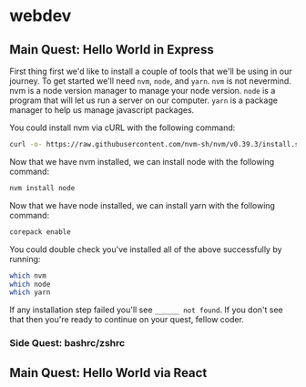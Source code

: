 # webdev

## Main Quest: Hello World in Express
First thing first we'd like to install a couple of tools that we'll be using in our journey. To get started we'll need `nvm`, `node`, and `yarn`. `nvm` is not nevermind. nvm is a node version manager to manage your node version. `node` is a program that will let us run a server on our computer. `yarn` is a package manager to help us manage javascript packages. 

You could install nvm via cURL with the following command:
```sh
curl -o- https://raw.githubusercontent.com/nvm-sh/nvm/v0.39.3/install.sh | bash
```

Now that we have nvm installed, we can install node with the following command:
```sh
nvm install node
```

Now that we have node installed, we can install yarn with the following command:
```sh
corepack enable
```

You could double check you've installed all of the above successfully by running:
```sh
which nvm 
which node
which yarn
```
If any installation step failed you'll see `______ not found`. If you don't see that then you're ready to continue on your      quest, fellow coder.


### Side Quest: bashrc/zshrc

## Main Quest: Hello World via React

